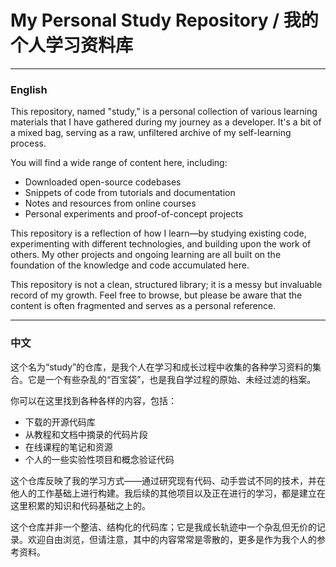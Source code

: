 # My Personal Study Repository / 我的个人学习资料库

---

### English

This repository, named "study," is a personal collection of various learning materials that I have gathered during my journey as a developer. It's a bit of a mixed bag, serving as a raw, unfiltered archive of my self-learning process.

You will find a wide range of content here, including:
- Downloaded open-source codebases
- Snippets of code from tutorials and documentation
- Notes and resources from online courses
- Personal experiments and proof-of-concept projects

This repository is a reflection of how I learn—by studying existing code, experimenting with different technologies, and building upon the work of others. My other projects and ongoing learning are all built on the foundation of the knowledge and code accumulated here.

This repository is not a clean, structured library; it is a messy but invaluable record of my growth. Feel free to browse, but please be aware that the content is often fragmented and serves as a personal reference.

---

### 中文

这个名为“study”的仓库，是我个人在学习和成长过程中收集的各种学习资料的集合。它是一个有些杂乱的“百宝袋”，也是我自学过程的原始、未经过滤的档案。

你可以在这里找到各种各样的内容，包括：
- 下载的开源代码库
- 从教程和文档中摘录的代码片段
- 在线课程的笔记和资源
- 个人的一些实验性项目和概念验证代码

这个仓库反映了我的学习方式——通过研究现有代码、动手尝试不同的技术，并在他人的工作基础上进行构建。我后续的其他项目以及正在进行的学习，都是建立在这里积累的知识和代码基础之上的。

这个仓库并非一个整洁、结构化的代码库；它是我成长轨迹中一个杂乱但无价的记录。欢迎自由浏览，但请注意，其中的内容常常是零散的，更多是作为我个人的参考资料。

